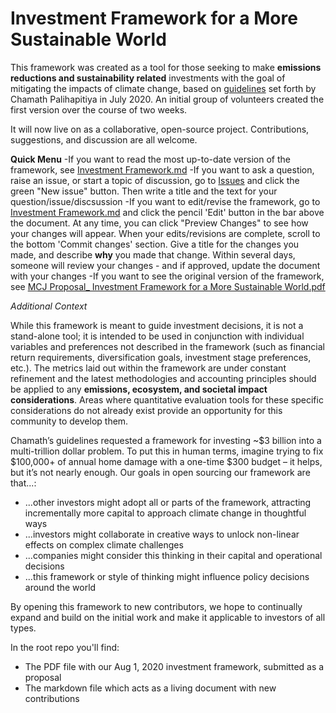 # Investment Framework for a More Sustainable World

This framework was created as a tool for those seeking to make **emissions reductions and sustainability related** investments with the goal of mitigating the impacts of climate change, based on [guidelines](https://twitter.com/chamath/status/1284531841651752960) set forth by Chamath Palihapitiya in July 2020. An initial group of volunteers created the first version over the course of two weeks.

It will now live on as a collaborative, open-source project.  Contributions, suggestions, and discussion are all welcome.

**Quick Menu**
-If you want to read the most up-to-date version of the framework, see [Investment Framework.md](https://github.com/My-Climate-Journey/climate-sustainability-investment-framework/blob/master/Investment%20Framework.md) 
-If you want to ask a question, raise an issue, or start a topic of discussion, go to [Issues](https://github.com/My-Climate-Journey/climate-sustainability-investment-framework/issues) and click the green "New issue" button.  Then write a title and the text for your question/issue/discsussion
-If you want to edit/revise the framework, go to [Investment Framework.md](https://github.com/My-Climate-Journey/climate-sustainability-investment-framework/blob/master/Investment%20Framework.md) and click the pencil 'Edit' button in the bar above the document.  At any time, you can click "Preview Changes" to see how your changes will appear.  When your edits/revisions are complete, scroll to the bottom 'Commit changes' section.  Give a title for the changes you made, and describe **why** you made that change.  Within several days, someone will review your changes - and if approved, update the document with your changes
-If you want to see the original version of the framework, see [MCJ Proposal_ Investment Framework for a More Sustainable World.pdf](https://github.com/My-Climate-Journey/climate-sustainability-investment-framework/blob/master/MCJ%20Proposal_%20Investment%20Framework%20for%20a%20More%20Sustainable%20World.pdf)

*Additional Context*

While this framework is meant to guide investment decisions, it is not a stand-alone tool; it is intended to be used in conjunction with individual variables and preferences not described in the framework (such as financial return requirements, diversification goals, investment stage preferences, etc.). The metrics laid out within the framework are under constant refinement and the latest methodologies and accounting principles should be applied to any **emissions, ecosystem, and societal impact considerations**. Areas where quantitative evaluation tools for these specific considerations do not already exist provide an opportunity for this community to develop them.

Chamath’s guidelines requested a framework for investing ~$3 billion into a multi-trillion dollar problem. To put this in human terms, imagine trying to fix $100,000+ of annual home damage with a one-time $300 budget – it helps, but it’s not nearly enough. Our goals in open sourcing our framework are that...:
- ...other investors might adopt all or parts of the framework, attracting incrementally more capital to approach climate change in thoughtful ways
- ...investors might collaborate in creative ways to unlock non-linear effects on complex climate challenges
- ...companies might consider this thinking in their capital and operational decisions
- ...this framework or style of thinking might influence policy decisions around the world 

By opening this framework to new contributors, we hope to continually expand and build on the initial work and make it applicable to investors of all types.

In the root repo you'll find:
- The PDF file with our Aug 1, 2020 investment framework, submitted as a proposal
- The markdown file which acts as a living document with new contributions 
